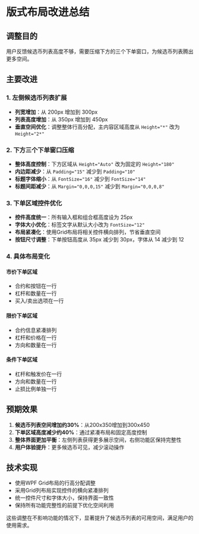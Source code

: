 # 版式布局改进总结

## 调整目的
用户反馈候选币列表高度不够，需要压缩下方的三个下单窗口，为候选币列表腾出更多空间。

## 主要改进

### 1. 左侧候选币列表扩展
- **列宽增加**：从 200px 增加到 300px
- **列表高度增加**：从 350px 增加到 450px
- **垂直空间优化**：调整整体行高分配，主内容区域高度从 `Height="*"` 改为 `Height="2*"`

### 2. 下方三个下单窗口压缩
- **整体高度控制**：下方区域从 `Height="Auto"` 改为固定的 `Height="180"`
- **内边距减少**：从 `Padding="15"` 减少到 `Padding="10"`
- **标题字体缩小**：从 `FontSize="16"` 减少到 `FontSize="14"`
- **标题间距减少**：从 `Margin="0,0,0,15"` 减少到 `Margin="0,0,0,8"`

### 3. 下单区域控件优化
- **控件高度统一**：所有输入框和组合框高度设为 25px
- **字体大小优化**：标签文字从默认大小改为 `FontSize="12"`
- **布局紧凑化**：使用Grid布局将相关控件横向排列，节省垂直空间
- **按钮尺寸调整**：下单按钮高度从 35px 减少到 30px，字体从 14 减少到 12

### 4. 具体布局变化

#### 市价下单区域
- 合约和按钮在一行
- 杠杆和数量在一行
- 买入/卖出选项在一行

#### 限价下单区域
- 合约信息紧凑排列
- 杠杆和价格在一行
- 方向和数量在一行

#### 条件下单区域
- 杠杆和触发价在一行
- 方向和数量在一行
- 止损比例单独一行

## 预期效果
1. **候选币列表空间增加约30%**：从200x350增加到300x450
2. **下单区域高度减少约40%**：通过紧凑布局和固定高度控制
3. **整体界面更加平衡**：左侧列表获得更多展示空间，右侧功能区保持完整性
4. **用户体验提升**：更多候选币可见，减少滚动操作

## 技术实现
- 使用WPF Grid布局的行高分配调整
- 采用Grid列布局实现控件的横向紧凑排列
- 统一控件尺寸和字体大小，保持界面一致性
- 保持所有功能完整性的前提下优化空间利用

这些调整在不影响功能的情况下，显著提升了候选币列表的可用空间，满足用户的使用需求。

